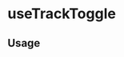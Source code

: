 <!--
!!!! Autogenerated File !!!!
This file was created by @livekit/components-docs-gen and should not be changed manually.
The contents of this file can be replaced at any time which would lead to the loss of all manual changes.
-->

# useTrackToggle

## Usage

<!--USAGE_INSERT_MARKER->


## Props

| Name | Type | Default | Description |
| --- | --- | --- | --- |
| onChange | `((enabled: boolean) => void)` |  |  |
| source | `Source` |  |  |
| initialState | `boolean` |  |  |

